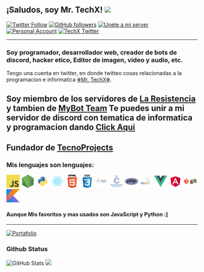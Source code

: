## ¡Saludos, soy Mr. TechX! <img src="https://media.giphy.com/media/hvRJCLFzcasrR4ia7z/giphy.gif" width="25px">
[![Twitter Follow](https://img.shields.io/twitter/follow/Mr__TechX?color=%231DA1F2&label=Mr.%20TechX&logo=twitter&logoColor=%231DA1F2&style=for-the-badge)](https://twitter.com/Mr__TechX)
[![GitHub followers](https://img.shields.io/github/followers/Mr-TechX?color=%23181717&label=Github%20%7C%20Follow&logo=Github&style=for-the-badge)](http://bit.ly/github_techX)
[![Unete a mi server](https://img.shields.io/discord/847520823727620126?color=%235865F2&label=Unete%20a%20mi%20servidor&logo=Discord&style=for-the-badge)](https://bit.ly/3vcdM5j)
[![Personal Account](https://img.shields.io/twitter/follow/ulises__camacho?color=%231DA1F2&label=Personal%20Account&logo=twitter&logoColor=%231DA1F2&style=for-the-badge)](https://twitter.com/ulises__camacho)
[![TechX Twitter](https://pbs.twimg.com/profile_banners/1370653756468166657/1626578835/1500x500)](https://twitter.com/Mr_TechX)

-----------
### Soy programador, desarrollador web, creador de bots de discord, hacker etico, Editor de imagen, video y audio, etc.
Tengo una cuenta en twitter, en donde twitteo cosas relacionadas a la programacion e informatica [☬Mr. TechX☬](https://twitter.com/Mr__TechX).<br>

Soy miembro de los servidores de [La Resistencia](https://discord.gg/CxJmzvjCzJ) y tambien de [MyBot Team](https://discord.gg/g6ssSmK) 
Te puedes unir a mi servidor de discord  con tematica de informatica y programacion dando [Click Aqui](http://bit.ly/discord_techX)
---
Fundador de [TecnoProjects](https://github.com/TecnoProjects)
---
### Mis lenguajes son lenguajes:
<img height="35" src="https://raw.githubusercontent.com/github/explore/80688e429a7d4ef2fca1e82350fe8e3517d3494d/topics/javascript/javascript.png"> <img height="35" src="https://raw.githubusercontent.com/github/explore/80688e429a7d4ef2fca1e82350fe8e3517d3494d/topics/nodejs/nodejs.png">
<img height="35" src="https://raw.githubusercontent.com/github/explore/80688e429a7d4ef2fca1e82350fe8e3517d3494d/topics/python/python.png">
<img height="35" src="https://raw.githubusercontent.com/github/explore/80688e429a7d4ef2fca1e82350fe8e3517d3494d/topics/react/react.png">
<img height="35" src="https://raw.githubusercontent.com/github/explore/80688e429a7d4ef2fca1e82350fe8e3517d3494d/topics/html/html.png">
<img height="35" src="https://raw.githubusercontent.com/github/explore/80688e429a7d4ef2fca1e82350fe8e3517d3494d/topics/css/css.png">
<img height="35" src="https://raw.githubusercontent.com/github/explore/80688e429a7d4ef2fca1e82350fe8e3517d3494d/topics/java/java.png">
<img height="35" src="https://raw.githubusercontent.com/github/explore/80688e429a7d4ef2fca1e82350fe8e3517d3494d/topics/c/c.png">
<img height="35" src="https://raw.githubusercontent.com/github/explore/80688e429a7d4ef2fca1e82350fe8e3517d3494d/topics/php/php.png">
<img height="35" src="https://raw.githubusercontent.com/github/explore/80688e429a7d4ef2fca1e82350fe8e3517d3494d/topics/mysql/mysql.png">
<img height="35" src="https://raw.githubusercontent.com/github/explore/80688e429a7d4ef2fca1e82350fe8e3517d3494d/topics/vue/vue.png">
<img height="35" src="https://raw.githubusercontent.com/github/explore/80688e429a7d4ef2fca1e82350fe8e3517d3494d/topics/angular/angular.png">
<img height="35" src="https://raw.githubusercontent.com/github/explore/80688e429a7d4ef2fca1e82350fe8e3517d3494d/topics/git/git.png">
<img height="35" src="https://raw.githubusercontent.com/github/explore/80688e429a7d4ef2fca1e82350fe8e3517d3494d/topics/kotlin/kotlin.png">

#### Aunque Mis favoritos y mas usados son JavaScript y Python :]
---
[![Portafolio](https://pbs.twimg.com/media/E7MATCeVoAAw8R-?format=jpg&name=large)](https://bit.ly/UlisesCamacho_portafolio)

### Github Status
![GitHub Stats](https://github-readme-stats.vercel.app/api?username=Mr-TechX&show_icons=true&theme=radical)
<img src="https://github-readme-stats.vercel.app/api/top-langs/?username=Mr-TechX&theme=radical&layout=compact">
